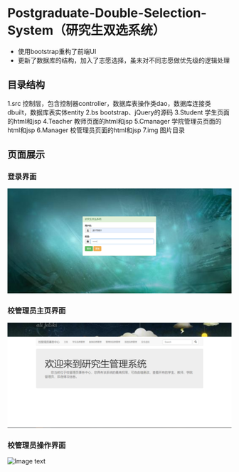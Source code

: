 # Postgraduate-Double-Selection-System（研究生双选系统）
* 使用bootstrap重构了前端UI
* 更新了数据库的结构，加入了志愿选择，虽未对不同志愿做优先级的逻辑处理

## 目录结构
1.src 控制层，包含控制器controller，数据库表操作类dao，数据库连接类dbuilt，数据库表实体entity
2.bs bootstrap、jQuery的源码
3.Student 学生页面的html和jsp
4.Teacher 教师页面的html和jsp
5.Cmanager 学院管理员页面的html和jsp
6.Manager 校管理员页面的html和jsp
7.img 图片目录

## 页面展示
### 登录界面
![Image text](https://raw.githubusercontent.com/dvbb/Postgraduate-Double-Selection-System/master/WebContent/img/demo1.png)
### 校管理员主页界面
![Image text](https://raw.githubusercontent.com/dvbb/Postgraduate-Double-Selection-System/master/WebContent/img/demo2.png)
### 校管理员操作界面
![Image text](https://raw.githubusercontent.com/dvbb/Postgraduate-Double-Selection-System/master/WebContent/img/demo3.png)
